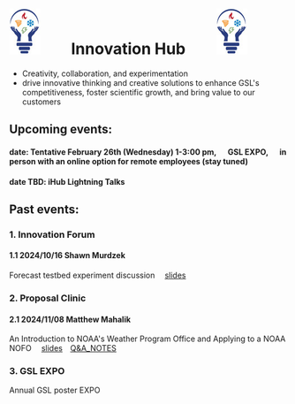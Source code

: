 # ![](iHub_logo.jpg)&emsp;&emsp;Innovation Hub&emsp;&emsp;![](iHub_logo.jpg)
- Creativity, collaboration, and experimentation    
- drive innovative thinking and creative solutions to enhance GSL's competitiveness, foster scientific growth, and bring value to our customers

## Upcoming events:
#### date: Tentative February 26th (Wednesday) 1-3:00 pm, &emsp; GSL EXPO, &emsp; in person with an online option for remote employees (stay tuned)
#### date TBD: iHub Lightning Talks

## Past events:
### 1. Innovation Forum
#### 1.1 2024/10/16 Shawn Murdzek
Forecast testbed experiment discussion &emsp;[slides](https://docs.google.com/presentation/d/1NukdnFPzp9AFe0CtW1yB6t8P9sLo_72SYtTcRfDx30o/edit?usp=sharing)

### 2. Proposal Clinic
#### 2.1 2024/11/08 Matthew Mahalik
An Introduction to NOAA's Weather Program Office and Applying to a NOAA NOFO &emsp;[slides](https://drive.google.com/file/d/1EekK7iqyNUIlM5lR0nSPPRglt5w8RXlP)&emsp;[Q&A_NOTES](https://docs.google.com/document/d/1tYU-1ldfo1wBXjx_CdW2tQqOO0RcioPHDpogqme9Qms/edit?usp=sharing)

### 3. GSL EXPO
Annual GSL poster EXPO

